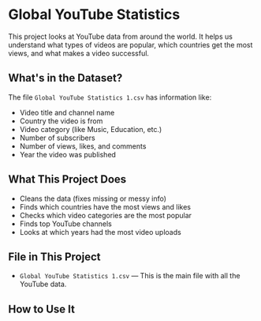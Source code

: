 #  Global YouTube Statistics

This project looks at YouTube data from around the world. It helps us understand what types of videos are popular, which countries get the most views, and what makes a video successful.

## What's in the Dataset?

The file `Global YouTube Statistics 1.csv` has information like:
- Video title and channel name
- Country the video is from
- Video category (like Music, Education, etc.)
- Number of subscribers
- Number of views, likes, and comments
- Year the video was published

##  What This Project Does

- Cleans the data (fixes missing or messy info)
- Finds which countries have the most views and likes
- Checks which video categories are the most popular
- Finds top YouTube channels
- Looks at which years had the most video uploads

##  File in This Project

- `Global YouTube Statistics 1.csv` — This is the main file with all the YouTube data.

## How to Use It

